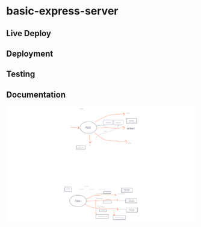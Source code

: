 # basic-express-server

## Live Deploy

## Deployment

## Testing

## Documentation
![](Images/Lab-02.png)